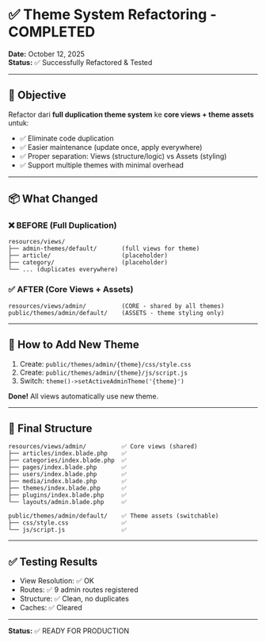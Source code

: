# ✅ Theme System Refactoring - COMPLETED

**Date:** October 12, 2025  
**Status:** ✅ Successfully Refactored & Tested

---

## 🎯 Objective

Refactor dari **full duplication theme system** ke **core views + theme assets** untuk:
- ✅ Eliminate code duplication
- ✅ Easier maintenance (update once, apply everywhere)
- ✅ Proper separation: Views (structure/logic) vs Assets (styling)
- ✅ Support multiple themes with minimal overhead

---

## 📦 What Changed

### ❌ BEFORE (Full Duplication)
```
resources/views/
├── admin-themes/default/       (full views for theme)
├── article/                    (placeholder)
├── category/                   (placeholder)
└── ... (duplicates everywhere)
```

### ✅ AFTER (Core Views + Assets)
```
resources/views/admin/          (CORE - shared by all themes)
public/themes/admin/default/    (ASSETS - theme styling only)
```

---

## 🚀 How to Add New Theme

1. Create: `public/themes/admin/{theme}/css/style.css`
2. Create: `public/themes/admin/{theme}/js/script.js`
3. Switch: `theme()->setActiveAdminTheme('{theme}')`

**Done!** All views automatically use new theme.

---

## 📂 Final Structure

```
resources/views/admin/          ✅ Core views (shared)
├── articles/index.blade.php    ✅
├── categories/index.blade.php  ✅
├── pages/index.blade.php       ✅
├── users/index.blade.php       ✅
├── media/index.blade.php       ✅
├── themes/index.blade.php      ✅
├── plugins/index.blade.php     ✅
└── layouts/admin.blade.php     ✅

public/themes/admin/default/    ✅ Theme assets (switchable)
├── css/style.css               ✅
└── js/script.js                ✅
```

---

## ✅ Testing Results

- View Resolution: ✅ OK
- Routes: ✅ 9 admin routes registered
- Structure: ✅ Clean, no duplicates
- Caches: ✅ Cleared

---

**Status:** ✅ READY FOR PRODUCTION

